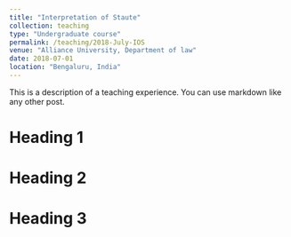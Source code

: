 ```yaml
---
title: "Interpretation of Staute"
collection: teaching
type: "Undergraduate course"
permalink: /teaching/2018-July-IOS
venue: "Alliance University, Department of law"
date: 2018-07-01
location: "Bengaluru, India"
---
```


This is a description of a teaching experience. You can use markdown like any other post.

Heading 1
======

Heading 2
======

Heading 3
======
